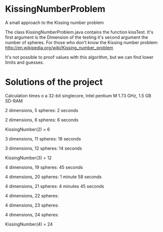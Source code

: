 KissingNumberProblem
====================

A small approach to the Kissing number problem

The class KissingNumberProblem.java contains the function kissTest.
It's first argument is the Dimension of the testing it's second argument the number of spheres.
For those who don't know the Kissing number problem: http://en.wikipedia.org/wiki/Kissing_number_problem

It's not possible to proof values with this algorithm, but we can find lower limits and guesses.


Solutions of the project
========================

Calculation times o a 32-bit singlecore, Intel pentium M 1.73 GHz, 1.5 GB SD-RAM

2 dimensions, 5 spheres: 2 seconds

2 dimensions, 6 spheres: 6 seconds

KissingNumber(2) = 6

3 dimensions, 11 spheres: 18 seconds

3 dimensions, 12 spheres: 14 seconds

KissingNumber(3) = 12

4 dimensions, 19 spheres: 45 seconds

4 dimensions, 20 spheres: 1 minute 58 seconds

4 dimensions, 21 spheres: 4 minutes 45 seconds

4 dimensions, 22 spheres:

4 dimensions, 23 spheres:

4 dimensions, 24 spheres:

KissingNumber(4) = 24
